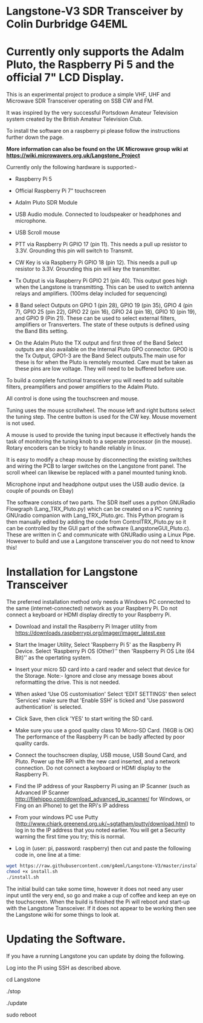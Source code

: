 # Langstone-V3 SDR Transceiver by Colin Durbridge G4EML

# Currently only supports the Adalm Pluto, the Raspberry Pi 5  and the official 7" LCD Display.

This is an experimental project to produce a simple VHF, UHF and Microwave SDR Transceiver operating on SSB CW and FM.

It was inspired by the very successful Portsdown Amateur Television system created by the British Amateur Television Club.

To install the software on a raspberry pi please follow the instructions further down the page. 

**More information can also be found on the UK Microwave group wiki at https://wiki.microwavers.org.uk/Langstone_Project**

Currently only the following hardware is supported:-

- Raspberry Pi 5

- Official Raspberry Pi 7" touchscreen

- Adalm Pluto SDR Module

- USB Audio module. Connected to loudspeaker or headphones and microphone. 
 
- USB Scroll mouse
 

- PTT via Raspberry Pi GPIO 17 (pin 11). This needs a pull up resistor to 3.3V. Grounding this pin will switch to Transmit.

- CW Key is via Raspberry Pi GPIO 18 (pin 12). This needs a pull up resistor to 3.3V. Grounding this pin will key the transmitter. 

- Tx Output is via Raspberry Pi GPIO 21 (pin 40). This output goes high when the Langstone is transmitting. This can be used to switch antenna relays and amplifiers. (100ms delay included for sequencing)

- 8 Band select Outputs on GPIO 1 (pin 28), GPIO 19 (pin 35), GPIO 4 (pin 7), GPIO 25 (pin 22), GPIO 22 (pin 16), GPIO 24 (pin 18), GPIO 10 (pin 19), and GPIO 9 (Pin 21). These can be used to select external filters, amplifiers or Transverters. The state of these outputs is defined using the Band Bits setting. 

- On the Adalm Pluto the TX output and first three of the Band Select outputs are also available on the Internal Pluto GPO connector. GPO0 is the Tx Output, GPO1-3 are the Band Select outputs.The main use for these is for when the Pluto is remotely mounted. Care must be taken as these pins are low voltage. They will need to be buffered before use. 

To build a complete functional transceiver you will need to add suitable filters, preamplifiers and power amplifiers to the Adalm Pluto. 

All control is done using the touchscreen and mouse.

Tuning uses the mouse scrollwheel. The mouse left and right buttons select the tuning step. The centre button is used for the CW key.  Mouse movement is not used.

A mouse is used to provide the tuning input because it effectively hands the task of monitoring the tuning knob to a seperate processor (in the mouse). Rotary encoders can be tricky to handle reliably in linux. 

It is easy to modify a cheap mouse by disconnecting the existing switches and wiring the PCB to larger switches on the Langstone front panel. The scroll wheel can likewise be replaced with a panel mounted tuning knob. 

Microphone input and headphone output uses the USB audio device. (a couple of pounds on Ebay)

The software consists of two parts. The SDR itself uses a python GNURadio Flowgraph (Lang_TRX_Pluto.py) which can be created on a PC running GNUradio companion with Lang_TRX_Pluto.grc. This Python program is then manually edited by adding the code from ControlTRX_Pluto.py so it can be controlled by the GUI part of the software (LangstoneGUI_Pluto.c). These are written in C and communicate with GNURadio using a Linux Pipe. However to build and use a Langstone transceiver you do not need to know this!



# Installation for Langstone Transceiver

The preferred installation method only needs a Windows PC connected to the same (internet-connected) network as your Raspberry Pi.  Do not connect a keyboard or HDMI display directly to your Raspberry Pi.

- Download and install the Raspberry Pi Imager utility from https://downloads.raspberrypi.org/imager/imager_latest.exe 

- Start the Imager Utility, Select 'Raspberry Pi 5' as the Raspberry Pi Device. Select 'Raspberry Pi OS (Other)'' then 'Raspberry Pi OS Lite (64 Bit)'' as the opertating system.

- Insert your micro SD card into a card reader and select that device for the Storage.  Note:- Ignore and close any message boxes about reformatting the drive. This is not needed. 

- When asked 'Use OS customisation' Select 'EDIT SETTINGS' then select 'Services' make sure that 'Enable SSH' is ticked and 'Use password authentication' is selected. 

- Click Save, then click 'YES' to start writing the SD card.

- Make sure you use a good quality class 10 Micro-SD Card. (16GB is OK) The performance of the Raspberry Pi can be badly affected by poor quality cards. 

- Connect the touchscreen display, USB mouse, USB Sound Card, and Pluto.   Power up the RPi with the new card inserted, and a network connection.  Do not connect a keyboard or HDMI display to the Raspberry Pi. 

- Find the IP address of your Raspberry Pi using an IP Scanner (such as Advanced IP Scanner http://filehippo.com/download_advanced_ip_scanner/ for Windows, or Fing on an iPhone) to get the RPi's IP address 

- From your windows PC use Putty (http://www.chiark.greenend.org.uk/~sgtatham/putty/download.html) to log in to the IP address that you noted earlier.  You will get a Security warning the first time you try; this is normal.

- Log in (user: pi, password: raspberry) then cut and paste the following code in, one line at a time:

```sh
wget https://raw.githubusercontent.com/g4eml/Langstone-V3/master/install.sh
chmod +x install.sh
./install.sh
```

The initial build can take some time, however it does not need any user input until the very end, so go and make a cup of coffee and keep an eye on the touchscreen.  When the build is finished the Pi will reboot and start-up with the Langstone Transceiver. If it does not appear to be working then see the Langstone wiki for some things to look at.

# Updating the Software. 

If you have a running Langstone you can update by doing the following. 

Log into the Pi using SSH as described above. 

cd Langstone

./stop

./update

sudo reboot


